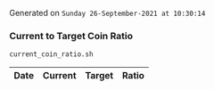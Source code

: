 Generated on `Sunday 26-September-2021 at 10:30:14`

### Current to Target Coin Ratio
`current_coin_ratio.sh`

Date|Current|Target|Ratio
---|---|---|---
